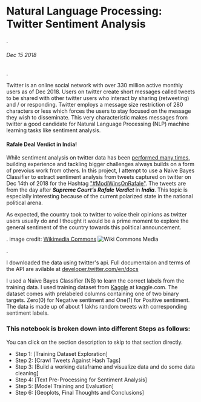 # Natural Language Processing: Twitter Sentiment Analysis

.
###### Dec 15 2018
.

Twitter is an online social network with over 330 million active monthly users as of Dec 2018. Users on twitter create short messages called tweets to be shared with other twitter users who interact by sharing (retweeting) and / or responding. Twitter employs a message size restriction of 280 characters or less which forces the users to stay focused on the message they wish to disseminate. This very characteristic makes messages from twitter a good candidate for Natural Language Processing (NLP) machine learning tasks like sentiment analysis.


#### Rafale Deal Verdict in India!

While sentiment analysis on twitter data has been [performed many times,](https://scholar.google.com/scholar?q=arxiv+twitter+sentiment+analysis&hl=en&as_sdt=0&as_vis=1&oi=scholart&sa=X&ved=0ahUKEwiZqKbR7avaAhVEKKwKHYZCDlYQgQMIJjAA) building experience and tackling bigger challenges always builds on a form of prevoius work from others. In this project, I attempt to use a Naive Bayes Classifier to extract sentiment analysis from tweets captured on twitter on Dec 14th of 2018 for the Hashtag ["#ModiWinsOnRafale"](https://en.wikipedia.org/wiki/Rafale_deal_controversy). The tweets are from the day after ***Supreme Court’s Rafale Verdict*** in ***India***. This topic is especially interesting because of the current polarized state in the national political arena.

As expected, the country took to twitter to voice their opinions as twitter users usually do and I thought it would be a prime moment to explore the general sentiment of the country towards this political announcement.

.   image credit: [Wikimedia Commons](https://cdn2.i-scmp.com/sites/default/files/styles/980x551/public/2015/06/22/spratly-fighterj11.jpg?itok=k2Hau0T6)
![Wiki  Commons Media](https://cdn2.i-scmp.com/sites/default/files/styles/980x551/public/2015/06/22/spratly-fighterj11.jpg?itok=k2Hau0T6) 

.

I downloaded the data using twitter's api. Full documentaion and terms of the API are avilable at [developer.twitter.com/en/docs](https://developer.twitter.com/en/docs)

I used a Naive Bayes Classifier (NB) to learn the correct labels from the training data. I used training dataset from [Kaggle](https://www.kaggle.com/c/twitter-sentiment-analysis/data) at kaggle.com. The dataset comes with prelabeled columns containing one of two binary targets. Zero(0) for Negative sentiment and One(1) for Positive sentiment. The data is made up of about 1 lakhs random tweets with corresponding sentiment labels.

### This notebook is broken down into different Steps as follows:

You can click on the section description to skip to that section directly.
- Step 1: [Training Dataset Exploration]
- Step 2: [Crawl Tweets Against Hash Tags]
- Step 3: [Build a working dataframe and visualize data and do some data cleaning]
- Step 4: [Text Pre-Processing for Sentiment Analysis]
- Step 5: [Model Training and Evaluation]
- Step 6: [Geoplots, Final Thoughts and Conclusions]

